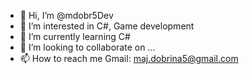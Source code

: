 - 👋 Hi, I’m @mdobr5Dev
- 👀 I’m interested in C#, Game development
- 🌱 I’m currently learning C#
- 💞️ I’m looking to collaborate on ...
- 📫 How to reach me Gmail: maj.dobrina5@gmail.com

<!---
mdobr5Dev/mdobr5Dev is a ✨ special ✨ repository because its `README.md` (this file) appears on your GitHub profile.
You can click the Preview link to take a look at your changes.
--->
